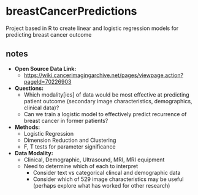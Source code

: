 # breastCancerPredictions
Project based in R to create linear and logistic regression models for predicting breast cancer outcome


## notes
- **Open Source Data Link:**
  - https://wiki.cancerimagingarchive.net/pages/viewpage.action?pageId=70226903
- **Questions:**
  - Which modality[ies] of data would be most effective at predicting patient outcome (secondary image characteristics, demographics, clinical data)?
  - Can we train a logistic model to effectively predict recurrence of breast cancer in former patients?
- **Methods:**
  - Logistic Regression
  - Dimension Reduction and Clustering
  - F, T tests for parameter significance
- **Data Modality:**
  - Clinical, Demographic, Ultrasound, MRI, MRI equipment
  - Need to determine which of each to interpret
    - Consider text vs categorical clincal and demographic data
    - Consider which of 529 image characteristics may be useful (perhaps explore what has worked for other research)
